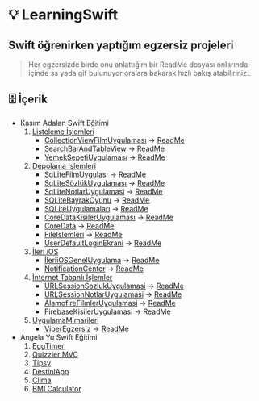 # 💡 LearningSwift
## Swift öğrenirken yaptığım egzersiz projeleri
> Her egzersizde birde onu anlattığım bir ReadMe dosyası onlarında içinde ss yada gif bulunuyor oralara bakarak hızlı bakış atabiliriniz..



## 🗄 İçerik

- Kasım Adalan Swift Eğitimi	
	1. [Listeleme İşlemleri](https://github.com/yasinozmeen/LearningSwift/tree/main/KasımAdalanSwiftKursu/1-Listelemeİşlemleri)
	    - [CollectionViewFilmUygulaması](https://github.com/yasinozmeen/LearningSwift/blob/main/KasımAdalanSwiftKursu/1-Listelemeİşlemleri/√CollectionViewFilmUygulamasi) -> [ReadMe](https://github.com/yasinozmeen/LearningSwift/blob/main/KasımAdalanSwiftKursu/1-Listelemeİşlemleri/√CollectionViewFilmUygulamasi/40README.md)
	    - [SearchBarAndTableView](https://github.com/yasinozmeen/LearningSwift/blob/main/KasımAdalanSwiftKursu/1-Listelemeİşlemleri/√SearchBarANDTableView) -> [ReadMe](https://github.com/yasinozmeen/LearningSwift/blob/main/KasımAdalanSwiftKursu/1-Listelemeİşlemleri/√SearchBarANDTableView/41readME.md)
	    - [YemekSepetiUygulaması](https://github.com/yasinozmeen/LearningSwift/blob/main/KasımAdalanSwiftKursu/1-Listelemeİşlemleri/√YemekSepetiUygulaması) -> [ReadMe](https://github.com/yasinozmeen/LearningSwift/blob/main/KasımAdalanSwiftKursu/1-Listelemeİşlemleri/√YemekSepetiUygulaması/37ReadME.md)
	2. [Depolama İşlemleri](https://github.com/yasinozmeen/LearningSwift/blob/main/KasımAdalanSwiftKursu/2-Depolamaİşlemleri)
	    - [SqLiteFilmUygulası](https://github.com/yasinozmeen/LearningSwift/tree/main/KasımAdalanSwiftKursu/2-Depolamaİşlemleri/FilmUygulaması) -> [ReadMe](https://github.com/yasinozmeen/LearningSwift/blob/main/KasımAdalanSwiftKursu/2-Depolamaİşlemleri/FilmUygulaması/readMe.md)
	    - [SqLiteSözlükUygulaması](https://github.com/yasinozmeen/LearningSwift/blob/main/KasımAdalanSwiftKursu/2-Depolamaİşlemleri/SozlukUygulaması) -> [ReadMe](https://github.com/yasinozmeen/LearningSwift/blob/main/KasımAdalanSwiftKursu/2-Depolamaİşlemleri/SozlukUygulaması/readMe.md)    
	    - [SqLiteNotlarUygulamasi](https://github.com/yasinozmeen/LearningSwift/blob/main/KasımAdalanSwiftKursu/2-Depolamaİşlemleri/notUygulamasi) -> [ReadMe](https://github.com/yasinozmeen/LearningSwift/blob/main/KasımAdalanSwiftKursu/2-Depolamaİşlemleri/notUygulamasi/readMe.md)
	    - [SQLiteBayrakOyunu](https://github.com/yasinozmeen/LearningSwift/blob/main/KasımAdalanSwiftKursu/2-Depolamaİşlemleri/√BayrakUygulamasi) -> [ReadMe](https://github.com/yasinozmeen/LearningSwift/blob/main/KasımAdalanSwiftKursu/2-Depolamaİşlemleri/√BayrakUygulamasi/47readMe.md)
	    - [SQLiteUygulamaları](https://github.com/yasinozmeen/LearningSwift/blob/main/KasımAdalanSwiftKursu/2-Depolamaİşlemleri/√SQLiteUygulamalari) -> [ReadMe](https://github.com/yasinozmeen/LearningSwift/blob/main/KasımAdalanSwiftKursu/2-Depolamaİşlemleri/√SQLiteUygulamalari/46ReadME.md)
	    - [CoreDataKisilerUygulamasi](https://github.com/yasinozmeen/LearningSwift/blob/main/KasımAdalanSwiftKursu/2-Depolamaİşlemleri/√CoreDataKisilerUygulaması) -> [ReadMe](https://github.com/yasinozmeen/LearningSwift/blob/main/KasımAdalanSwiftKursu/2-Depolamaİşlemleri/√CoreDataKisilerUygulaması/45ReadMe.md)
	    - [CoreData](https://github.com/yasinozmeen/LearningSwift/tree/main/KasımAdalanSwiftKursu/2-Depolamaİşlemleri/√ToDoFilm) -> [ReadMe](https://github.com/yasinozmeen/LearningSwift/blob/main/KasımAdalanSwiftKursu/2-Depolamaİşlemleri/√ToDoFilm/ReadMe.md)
	    - [FileIslemleri](https://github.com/yasinozmeen/LearningSwift/blob/main/KasımAdalanSwiftKursu/2-Depolamaİşlemleri/√FileIslemleri) -> [ReadMe](https://github.com/yasinozmeen/LearningSwift/blob/main/KasımAdalanSwiftKursu/2-Depolamaİşlemleri/√FileIslemleri/44ReadMe.md)
	    - [UserDefaultLoginEkrani](https://github.com/yasinozmeen/LearningSwift/blob/main/KasımAdalanSwiftKursu/2-Depolamaİşlemleri/√LoginEkraniUserDefault) -> [ReadMe](https://github.com/yasinozmeen/LearningSwift/blob/main/KasımAdalanSwiftKursu/2-Depolamaİşlemleri/√LoginEkraniUserDefault/43readMe.md)
	3. [İleri iOS](https://github.com/yasinozmeen/LearningSwift/blob/main/KasımAdalanSwiftKursu/3-İleriIOS)
	    - [İleriiOSGenelUygulama](https://github.com/yasinozmeen/LearningSwift/blob/main/KasımAdalanSwiftKursu/3-İleriIOS/IleriiOSGenelUygulama) -> [ReadMe](https://github.com/yasinozmeen/LearningSwift/blob/main/KasımAdalanSwiftKursu/3-İleriIOS/IleriiOSGenelUygulama/readMe.md)
	    - [NotificationCenter](https://github.com/yasinozmeen/LearningSwift/blob/main/KasımAdalanSwiftKursu/3-İleriIOS/NotificationCenterGiris) -> [ReadMe](https://github.com/yasinozmeen/LearningSwift/blob/main/KasımAdalanSwiftKursu/3-İleriIOS/NotificationCenterGiris/README.md)
	4. [İnternet Tabanlı İşlemler](https://github.com/yasinozmeen/LearningSwift/blob/main/KasımAdalanSwiftKursu/4-InternetTabanliIslemler)
	    - [URLSessionSozlukUygulamasi](https://github.com/yasinozmeen/LearningSwift/blob/main/KasımAdalanSwiftKursu/4-InternetTabanliIslemler/URLSessionSozlukUygulamasi) -> [ReadMe](https://github.com/yasinozmeen/LearningSwift/blob/main/KasımAdalanSwiftKursu/4-InternetTabanliIslemler/URLSessionSozlukUygulamasi/README.md)
	    - [URLSessionNotlarUygulamasi](https://github.com/yasinozmeen/LearningSwift/blob/main/KasımAdalanSwiftKursu/4-InternetTabanliIslemler/URLSessionNotlarUygulamasi) -> [ReadMe](https://github.com/yasinozmeen/LearningSwift/blob/main/KasımAdalanSwiftKursu/4-InternetTabanliIslemler/URLSessionNotlarUygulamasi/README.md)
	    - [AlamofireFilmlerUygulamasi](https://github.com/yasinozmeen/LearningSwift/blob/main/KasımAdalanSwiftKursu/4-InternetTabanliIslemler/AlamofireFilmlerUygulaması) -> [ReadMe](https://github.com/yasinozmeen/LearningSwift/blob/main/KasımAdalanSwiftKursu/4-InternetTabanliIslemler/AlamofireFilmlerUygulaması/README.md)
	    - [FirebaseKisilerUygulamasi](https://github.com/yasinozmeen/LearningSwift/blob/main/KasımAdalanSwiftKursu/4-InternetTabanliIslemler/FirebaseKisilerUygulamasi) -> [ReadMe](https://github.com/yasinozmeen/LearningSwift/blob/main/KasımAdalanSwiftKursu/4-InternetTabanliIslemler/FirebaseKisilerUygulamasi/README.md)
	4. [UygulamaMimarileri](https://github.com/yasinozmeen/LearningSwift/blob/main/KasımAdalanSwiftKursu/5-UygulamaMimarileri)
	    - [ViperEgzersiz](https://github.com/yasinozmeen/LearningSwift/blob/main/KasımAdalanSwiftKursu/5-UygulamaMimarileri/ViperEgzersiz) -> [ReadMe](https://github.com/yasinozmeen/LearningSwift/blob/main/KasımAdalanSwiftKursu/5-UygulamaMimarileri/ViperEgzersiz/readme.md)
- Angela Yu Swift Eğitimi
	1. [EggTimer](https://github.com/yasinozmeen/LearningSwift/tree/main/Angela%20Yu/EggTimer-iOS13-master)
	2. [Quizzler MVC](https://github.com/yasinozmeen/LearningSwift/tree/main/Angela%20Yu/Quizzler-MVC)
	3. [Tipsy](https://github.com/yasinozmeen/LearningSwift/tree/main/Angela%20Yu/Tipsy-MVC-AutoLayout)
	4. [DestiniApp](https://github.com/yasinozmeen/LearningSwift/tree/main/Angela%20Yu/Destini-MVC-AutoLayout)
	5. [Clima](https://github.com/yasinozmeen/LearningSwift/tree/main/Angela%20Yu/Clima-iOS13-MVC-Networking)
	6. [BMI Calculator](https://github.com/yasinozmeen/LearningSwift/tree/main/Angela%20Yu/BMI-Calculator)
